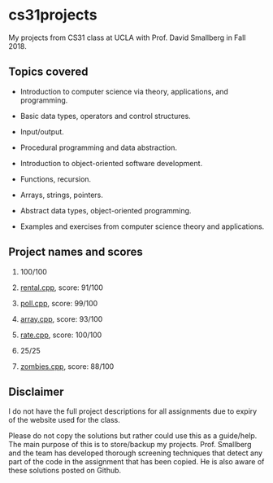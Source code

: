 # cs31projects

My projects from CS31 class at UCLA with Prof. David Smallberg in Fall 2018.

## Topics covered

- Introduction to computer science via theory, applications, and programming. 

- Basic data types, operators and control structures. 

- Input/output. 

- Procedural programming and data abstraction.

- Introduction to object-oriented software development. 

- Functions, recursion. 

- Arrays, strings, pointers. 

- Abstract data types, object-oriented programming. 

- Examples and exercises from computer science theory and applications.

## Project	names and scores

1. 100/100

2. [rental.cpp](https://github.com/heyselbi/2018_CS31-projects/tree/master/project2), score: 91/100

3. [poll.cpp](https://github.com/heyselbi/2018_CS31-projects/tree/master/project3), score: 99/100

4. [array.cpp](https://github.com/heyselbi/2018_CS31-projects/tree/master/project4), score: 93/100

5. [rate.cpp](https://github.com/heyselbi/2018_CS31-projects/tree/master/project5), score: 100/100

6. 25/25

7. [zombies.cpp](https://github.com/heyselbi/2018_CS31-projects/tree/master/project7), score: 88/100


## Disclaimer

I do not have the full project descriptions for all assignments due to expiry of the website used for the class.

Please do not copy the solutions but rather could use this as a guide/help. The main purpose of this is to store/backup my projects. Prof. Smallberg and the team has developed thorough screening techniques that detect any part of the code in the assignment that has been copied. He is also aware of these solutions posted on Github.
